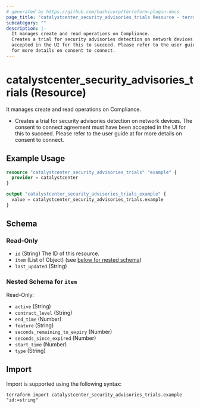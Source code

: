 ```yaml
---
# generated by https://github.com/hashicorp/terraform-plugin-docs
page_title: "catalystcenter_security_advisories_trials Resource - terraform-provider-catalystcenter"
subcategory: ""
description: |-
  It manages create and read operations on Compliance.
  Creates a trial for security advisories detection on network devices. The consent to connect agreement must have been
  accepted in the UI for this to succeed. Please refer to the user guide at
  for more details on consent to connect.
---
```


# catalystcenter_security_advisories_trials (Resource)

It manages create and read operations on Compliance.

- Creates a trial for security advisories detection on network devices. The consent to connect agreement must have been
accepted in the UI for this to succeed. Please refer to the user guide at
 for more details on consent to connect.

## Example Usage

```terraform
resource "catalystcenter_security_advisories_trials" "example" {
  provider = catalystcenter
}

output "catalystcenter_security_advisories_trials_example" {
  value = catalystcenter_security_advisories_trials.example
}
```

<!-- schema generated by tfplugindocs -->
## Schema

### Read-Only

- `id` (String) The ID of this resource.
- `item` (List of Object) (see [below for nested schema](#nestedatt--item))
- `last_updated` (String)

<a id="nestedatt--item"></a>
### Nested Schema for `item`

Read-Only:

- `active` (String)
- `contract_level` (String)
- `end_time` (Number)
- `feature` (String)
- `seconds_remaining_to_expiry` (Number)
- `seconds_since_expired` (Number)
- `start_time` (Number)
- `type` (String)

## Import

Import is supported using the following syntax:

```shell
terraform import catalystcenter_security_advisories_trials.example "id:=string"
```

